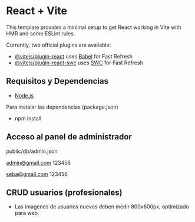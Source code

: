 # React + Vite

This template provides a minimal setup to get React working in Vite with HMR and some ESLint rules.

Currently, two official plugins are available:

- [@vitejs/plugin-react](https://github.com/vitejs/vite-plugin-react/blob/main/packages/plugin-react/README.md) uses [Babel](https://babeljs.io/) for Fast Refresh
- [@vitejs/plugin-react-swc](https://github.com/vitejs/vite-plugin-react-swc) uses [SWC](https://swc.rs/) for Fast Refresh


## Requisitos y Dependencias

- [Node.js](https://nodejs.org/es/download/)

Para instalar las dependencias (package.json)

- npm install


## Acceso al panel de administrador

public/db/admin.json

admin@gmail.com
123456

seba@gmail.com
123456

## CRUD usuarios (profesionales)

- Las imagenes de usuarios nuevos deben medir 800x600px, optimizado para web.